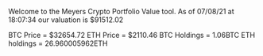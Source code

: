 Welcome to the Meyers Crypto Portfolio Value tool. 
As of 07/08/21 at 18:07:34 our valuation is $91512.02 

BTC Price = $32654.72
 ETH Price = $2110.46
BTC Holdings = 1.06BTC
 ETH holdings = 26.960005962ETH 
